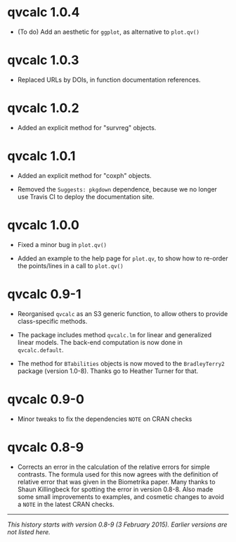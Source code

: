 # qvcalc 1.0.4

* (To do) Add an aesthetic for `ggplot`, as alternative to `plot.qv()`

# qvcalc 1.0.3

* Replaced URLs by DOIs, in function documentation references.

# qvcalc 1.0.2

* Added an explicit method for "survreg" objects.

# qvcalc 1.0.1

* Added an explicit method for "coxph" objects.

* Removed the `Suggests: pkgdown` dependence, because we no longer use Travis CI to deploy the documentation site.

# qvcalc 1.0.0

* Fixed a minor bug in `plot.qv()`

* Added an example to the help page for `plot.qv`, to show how to re-order the points/lines in a call to `plot.qv()`

# qvcalc 0.9-1

* Reorganised `qvcalc` as an S3 generic function, to allow others to provide class-specific methods.

* The package includes method `qvcalc.lm` for linear and generalized linear models.  The back-end computation is now done in `qvcalc.default`.

* The method for `BTabilities` objects is now moved to the `BradleyTerry2` package (version 1.0-8).  Thanks go to Heather Turner for that.

# qvcalc 0.9-0

* Minor tweaks to fix the dependencies `NOTE` on CRAN checks

# qvcalc 0.8-9

* Corrects an error in the calculation of the relative errors for simple contrasts. The formula used for this now agrees with the definition of relative error that was given in the Biometrika paper. Many thanks to Shaun Killingbeck for spotting the error in version 0.8-8. Also made some small improvements to examples, and cosmetic changes to avoid a `NOTE` in the latest CRAN checks.

-----

*This history starts with version 0.8-9 (3 February 2015).  Earlier versions are not listed here.*
